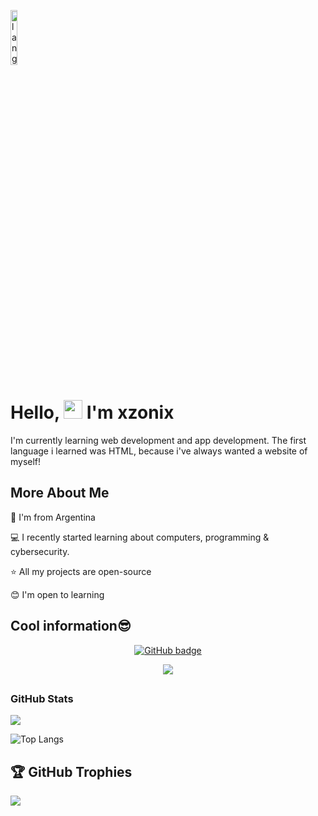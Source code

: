 <p align="left"><img width=15%" src="https://github.com/alansmathew/alansmathew/raw/master/lang.gif" alt="lang image here" /></p>

# Hello, <img src="https://media.giphy.com/media/hvRJCLFzcasrR4ia7z/giphy.gif" width="30px"> I'm xzonix

I'm currently learning web development and app development. The first language i learned was HTML, because i've always wanted a website of myself!


## More About Me

🧉 I'm from Argentina

💻 I recently started learning about computers, programming & cybersecurity.

⭐ All my projects are open-source

😊 I'm open to learning




## Cool information😎

  <p align="center">
   <a href="https://github.com/xzonix?tab=followers">
    <img src="https://img.shields.io/github/followers/xzonix?tab=followers?label=blue&logo=github&style=for-the-badge" alt="GitHub badge" />
  </a>

<p align="center">
<a href="http://twitter.com/xzonix">
    <img src="https://img.shields.io/twitter/follow/xzonix?label=Twitter&logo=twitter&style=for-the-badge" />
  </a>



</p>


## <h3 align="left">GitHub Stats</h3>

<a href="">
  <img align="centre" src="https://github-readme-stats.vercel.app/api?username=xzonix&count_private=true&include_all_commits=true&show_icons=true&title_color=007bff&text_color=e7e7e7&icon_color=007bff&bg_color=171c28" />
<a />
  
![Top Langs](https://github-readme-stats.vercel.app/api/top-langs/?username=xzonix&layout=compact&title_color=007bff&text_color=e7e7e7&icon_color=007bff&bg_color=171c28)
  
## 🏆 GitHub Trophies

![](https://github-profile-trophy.vercel.app/?username=xzonix&theme=discord&no-frame=true&no-bg=false&margin-w=4)
